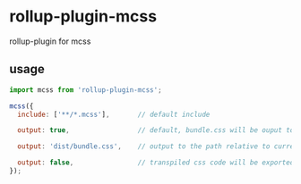 # rollup-plugin-mcss

rollup-plugin for mcss

## usage

```javascript
import mcss from 'rollup-plugin-mcss';

mcss({
  include: ['**/*.mcss'],       // default include

  output: true,                 // default, bundle.css will be ouput to the same path as bundle.js

  output: 'dist/bundle.css',    // output to the path relative to current working directory

  output: false,                // transpiled css code will be exported as 'export default ${cssCode}'
});
```
